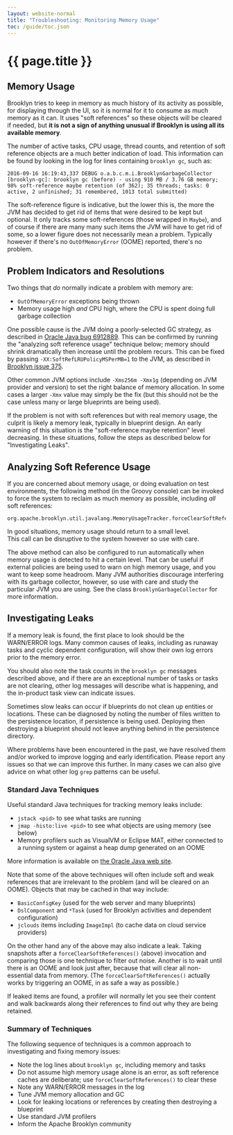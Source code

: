 ```yaml
---
layout: website-normal
title: "Troubleshooting: Monitoring Memory Usage"
toc: /guide/toc.json
---
```

# {{ page.title }}

## Memory Usage

Brooklyn tries to keep in memory as much history of its activity as possible,
for displaying through the UI, so it is normal for it to consume as much memory
as it can.  It uses "soft references" so these objects will be cleared if needed,
but **it is not a sign of anything unusual if Brooklyn is using all its available memory**.

The number of active tasks, CPU usage, thread counts, and 
retention of soft reference objects are a much better indication of load.
This information can be found by looking in the log for lines containing
`brooklyn gc`, such as:

    2016-09-16 16:19:43,337 DEBUG o.a.b.c.m.i.BrooklynGarbageCollector [brooklyn-gc]: brooklyn gc (before) - using 910 MB / 3.76 GB memory; 98% soft-reference maybe retention (of 362); 35 threads; tasks: 0 active, 2 unfinished; 31 remembered, 1013 total submitted) 

The soft-reference figure is indicative, but the lower this is, the more
the JVM has decided to get rid of items that were desired to be kept but optional.
It only tracks some soft-references (those wrapped in `Maybe`),
and of course if there are many many such items the JVM will have to get rid
of some, so a lower figure does not necessarily mean a problem.
Typically however if there's no `OutOfMemoryError` (OOME) reported,
there's no problem.


## Problem Indicators and Resolutions

Two things that *do* normally indicate a problem with memory are:

* `OutOfMemoryError` exceptions being thrown
* Memory usage high *and* CPU high, where the CPU is spent doing full garbage collection

One possible cause is the JVM doing a poorly-selected GC strategy,
as described in [Oracle Java bug 6912889](http://bugs.java.com/bugdatabase/view_bug.do?bug_id=6912889).
This can be confirmed by running the "analyzing soft reference usage" technique below;
memory should shrink dramatically then increase until the problem recurs.
This can be fixed by passing `-XX:SoftRefLRUPolicyMSPerMB=1` to the JVM,
as described in [Brooklyn issue 375](https://issues.apache.org/jira/browse/BROOKLYN-375).

Other common JVM options include `-Xms256m -Xmx1g`
(depending on JVM provider and version) to set the right balance of memory allocation.
In some cases a larger `-Xmx` value may simply be the fix
(but this should not be the case unless many or large blueprints are being used).

If the problem is not with soft references but with real memory usage,
the culprit is likely a memory leak, typically in blueprint design.
An early warning of this situation is the "soft-reference maybe retention" level decreasing.
In these situations, follow the steps as described below for "Investigating Leaks".


## Analyzing Soft Reference Usage

If you are concerned about memory usage, or doing evaluation on test environments, 
the following method (in the Groovy console) can be invoked to force the system to
reclaim as much memory as possible, including *all* soft references:

    org.apache.brooklyn.util.javalang.MemoryUsageTracker.forceClearSoftReferences()

In good situations, memory usage should return to a small level.  
This call can be disruptive to the system however so use with care.

The above method can also be configured to run automatically when memory usage 
is detected to hit a certain level.  That can be useful if external policies are
being used to warn on high memory usage, and you want to keep some headroom.
Many JVM authorities discourage interfering with its garbage collector, however,
so use with care and study the particular JVM you are using.
See the class `BrooklynGarbageCollector` for more information.


## Investigating Leaks

If a memory leak is found, the first place to look should be the WARN/ERROR logs.
Many common causes of leaks, including as runaway tasks and cyclic dependent configuration,
will show their own log errors prior to the memory error.

You should also note the task counts in the `brooklyn gc` messages described above,
and if there are an exceptional number of tasks or tasks are not clearing,
other log messages will describe what is happening, and the in-product task
view can indicate issues. 

Sometimes slow leaks can occur if blueprints do not clean up entities or locations.
These can be diagnosed by noting the number of files written to the persistence location,
if persistence is being used.  Deploying then destroying a blueprint should not leave
anything behind in the persistence directory.

Where problems have been encountered in the past, we have resolved them and/or
worked to improve logging and early identification.
Please report any issues so that we can improve this further.
In many cases we can also give advice on what other log `grep` patterns can be useful.


### Standard Java Techniques

Useful standard Java techniques for tracking memory leaks include:

* `jstack <pid>` to see what tasks are running
* `jmap -histo:live <pid>` to see what objects are using memory (see below)
* Memory profilers such as VisualVM or Eclipse MAT, either connected to a running system or
  against a heap dump generated on an OOME

More information is available on [the Oracle Java web site](https://docs.oracle.com/javase/7/docs/webnotes/tsg/TSG-VM/html/memleaks.html).

Note that some of the above techniques will often include soft and weak references that are irrelevant
to the problem (and will be cleared on an OOME). Objects that may be cached in that way include:

* `BasicConfigKey` (used for the web server and many blueprints)
* `DslComponent` and `*Task` (used for Brooklyn activities and dependent configuration)
* `jclouds` items including `ImageImpl` (to cache data on cloud service providers)

On the other hand any of the above may also indicate a leak.
Taking snapshots after a `forceClearSoftReferences()` (above) invocation and comparing those
is one technique to filter out noise.  Another is to wait until there is an OOME
and look just after, because that will clear all non-essential data from memory.
(The `forceClearSoftReferences()` actually works by triggering an OOME, in as safe 
a way as possible.)

If leaked items are found, a profiler will normally let you see their content
and walk backwards along their references to find out why they are being retained.


### Summary of Techniques

The following sequence of techniques is a common approach to investigating and fixing memory issues:

* Note the log lines about `brooklyn gc`, including memory and tasks
* Do not assume high memory usage alone is an error, as soft reference caches are deliberate; 
  use `forceClearSoftReferences()` to clear these
* Note any WARN/ERROR messages in the log
* Tune JVM memory allocation and GC
* Look for leaking locations or references by creating then destroying a blueprint
* Use standard JVM profilers
* Inform the Apache Brooklyn community


